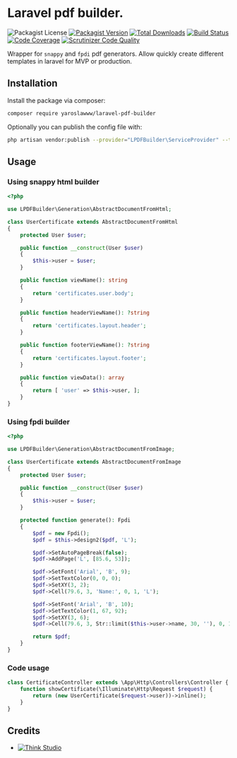 # Laravel pdf builder.

![Packagist License](https://img.shields.io/packagist/l/yaroslawww/laravel-pdf-builder?color=%234dc71f)
[![Packagist Version](https://img.shields.io/packagist/v/yaroslawww/laravel-pdf-builder)](https://packagist.org/packages/yaroslawww/laravel-pdf-builder)
[![Total Downloads](https://img.shields.io/packagist/dt/yaroslawww/laravel-pdf-builder)](https://packagist.org/packages/yaroslawww/laravel-pdf-builder)
[![Build Status](https://scrutinizer-ci.com/g/yaroslawww/laravel-pdf-builder/badges/build.png?b=master)](https://scrutinizer-ci.com/g/yaroslawww/laravel-pdf-builder/build-status/master)
[![Code Coverage](https://scrutinizer-ci.com/g/yaroslawww/laravel-pdf-builder/badges/coverage.png?b=master)](https://scrutinizer-ci.com/g/yaroslawww/laravel-pdf-builder/?branch=master)
[![Scrutinizer Code Quality](https://scrutinizer-ci.com/g/yaroslawww/laravel-pdf-builder/badges/quality-score.png?b=master)](https://scrutinizer-ci.com/g/yaroslawww/laravel-pdf-builder/?branch=master)

Wrapper for `snappy` and `fpdi` pdf generators. Allow quickly create different templates in laravel for MVP or
production.

## Installation

Install the package via composer:

```bash
composer require yaroslawww/laravel-pdf-builder
```

Optionally you can publish the config file with:

```bash
php artisan vendor:publish --provider="LPDFBuilder\ServiceProvider" --tag="config"
```

## Usage

### Using snappy html builder

```php
<?php

use LPDFBuilder\Generation\AbstractDocumentFromHtml;

class UserCertificate extends AbstractDocumentFromHtml
{
    protected User $user;

    public function __construct(User $user)
    {
        $this->user = $user;
    }

    public function viewName(): string
    {
        return 'certificates.user.body';
    }

    public function headerViewName(): ?string
    {
        return 'certificates.layout.header';
    }

    public function footerViewName(): ?string
    {
        return 'certificates.layout.footer';
    }

    public function viewData(): array
    {
        return [ 'user' => $this->user, ];
    }
}
```

### Using fpdi builder

```php
<?php

use LPDFBuilder\Generation\AbstractDocumentFromImage;

class UserCertificate extends AbstractDocumentFromImage
{
    protected User $user;

    public function __construct(User $user)
    {
        $this->user = $user;
    }

    protected function generate(): Fpdi
    {
        $pdf = new Fpdi();
        $pdf = $this->design2($pdf, 'L');

        $pdf->SetAutoPageBreak(false);
        $pdf->AddPage('L', [85.6, 53]);

        $pdf->SetFont('Arial', 'B', 9);
        $pdf->SetTextColor(0, 0, 0);
        $pdf->SetXY(3, 2);
        $pdf->Cell(79.6, 3, 'Name:', 0, 1, 'L');

        $pdf->SetFont('Arial', 'B', 10);
        $pdf->SetTextColor(1, 67, 92);
        $pdf->SetXY(3, 6);
        $pdf->Cell(79.6, 3, Str::limit($this->user->name, 30, ''), 0, 1, 'C');

        return $pdf;
    }
}
```

### Code usage

```php
class CertificateController extends \App\Http\Controllers\Controller {
    function showCertificate(\Illuminate\Http\Request $request) {
        return (new UserCertificate($request->user))->inline();
    }
}
```

## Credits

- [![Think Studio](https://yaroslawww.github.io/images/sponsors/packages/logo-think-studio.png)](https://think.studio/) 
